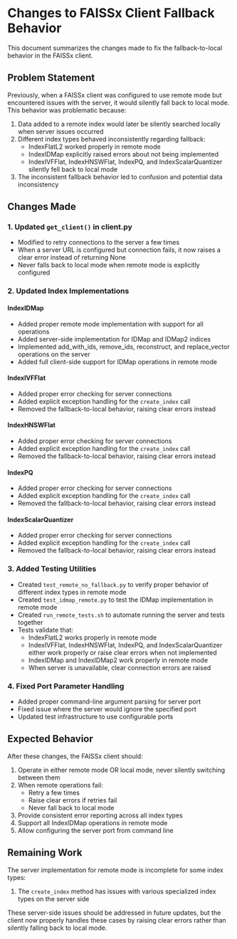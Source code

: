 # Changes to FAISSx Client Fallback Behavior

This document summarizes the changes made to fix the fallback-to-local behavior in the FAISSx client.

## Problem Statement

Previously, when a FAISSx client was configured to use remote mode but encountered issues with the server, it would silently fall back to local mode. This behavior was problematic because:

1. Data added to a remote index would later be silently searched locally when server issues occurred
2. Different index types behaved inconsistently regarding fallback:
   - IndexFlatL2 worked properly in remote mode
   - IndexIDMap explicitly raised errors about not being implemented
   - IndexIVFFlat, IndexHNSWFlat, IndexPQ, and IndexScalarQuantizer silently fell back to local mode
3. The inconsistent fallback behavior led to confusion and potential data inconsistency

## Changes Made

### 1. Updated `get_client()` in client.py

- Modified to retry connections to the server a few times
- When a server URL is configured but connection fails, it now raises a clear error instead of returning None
- Never falls back to local mode when remote mode is explicitly configured

### 2. Updated Index Implementations

#### IndexIDMap

- Added proper remote mode implementation with support for all operations
- Added server-side implementation for IDMap and IDMap2 indices
- Implemented add_with_ids, remove_ids, reconstruct, and replace_vector operations on the server
- Added full client-side support for IDMap operations in remote mode

#### IndexIVFFlat

- Added proper error checking for server connections
- Added explicit exception handling for the `create_index` call
- Removed the fallback-to-local behavior, raising clear errors instead

#### IndexHNSWFlat

- Added proper error checking for server connections
- Added explicit exception handling for the `create_index` call
- Removed the fallback-to-local behavior, raising clear errors instead

#### IndexPQ

- Added proper error checking for server connections
- Added explicit exception handling for the `create_index` call
- Removed the fallback-to-local behavior, raising clear errors instead

#### IndexScalarQuantizer

- Added proper error checking for server connections
- Added explicit exception handling for the `create_index` call
- Removed the fallback-to-local behavior, raising clear errors instead

### 3. Added Testing Utilities

- Created `test_remote_no_fallback.py` to verify proper behavior of different index types in remote mode
- Created `test_idmap_remote.py` to test the IDMap implementation in remote mode
- Created `run_remote_tests.sh` to automate running the server and tests together
- Tests validate that:
  - IndexFlatL2 works properly in remote mode
  - IndexIVFFlat, IndexHNSWFlat, IndexPQ, and IndexScalarQuantizer either work properly or raise clear errors when not implemented
  - IndexIDMap and IndexIDMap2 work properly in remote mode
  - When server is unavailable, clear connection errors are raised

### 4. Fixed Port Parameter Handling

- Added proper command-line argument parsing for server port
- Fixed issue where the server would ignore the specified port
- Updated test infrastructure to use configurable ports

## Expected Behavior

After these changes, the FAISSx client should:

1. Operate in either remote mode OR local mode, never silently switching between them
2. When remote operations fail:
   - Retry a few times
   - Raise clear errors if retries fail
   - Never fall back to local mode
3. Provide consistent error reporting across all index types
4. Support all IndexIDMap operations in remote mode
5. Allow configuring the server port from command line

## Remaining Work

The server implementation for remote mode is incomplete for some index types:

1. The `create_index` method has issues with various specialized index types on the server side

These server-side issues should be addressed in future updates, but the client now properly handles these cases by raising clear errors rather than silently falling back to local mode.
